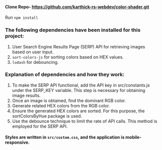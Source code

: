 #### Clone Repo- https://github.com/karthick-rs-webdev/color-shader.git
Run `npm install`
### The following dependencies have been installed for this project:
1. User Search Engine Results Page (SERP) API for retrieving images based on user input.
2. `sort-colors-js` for sorting colors based on HEX values.
3. `lodash` for debouncing.

### Explanation of dependencies and how they work:
1. To make the SERP API functional, add the API key in src/constants.js under the SERP_KEY variable. This step is necessary for obtaining image results.
2. Once an image is obtained, find the dominant RGB color.
3. Generate related HEX colors from the RGB color.
4. Ensure the generated HEX colors are sorted. For this purpose, the sortColorsByHue package is used.
5. Use the debounce technique to limit the rate of API calls. This method is employed for the SERP API.

#### Styles are written in `src/custom.css`, and the application is mobile-responsive.
